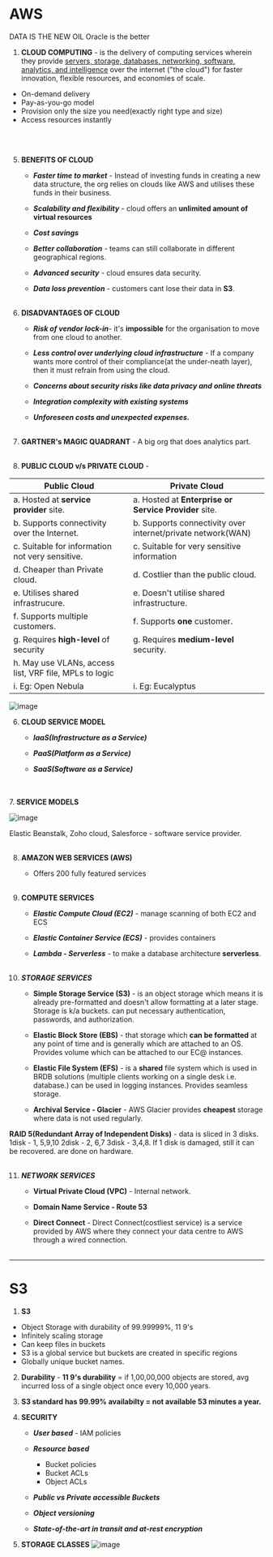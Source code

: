 # AWS
DATA IS THE NEW OIL
Oracle is the better

1. **CLOUD COMPUTING** - is the delivery of computing services wherein they provide <u>servers, storage, databases, networking, software, analytics, and intelligence</u> over the internet ("the cloud") for faster innovation, flexible resources, and economies of scale.
   
 - On-demand delivery
 - Pay-as-you-go model
 - Provision only the size you need(exactly right type and size)
 - Access resources instantly
   
<br> <br>

5. **BENEFITS OF CLOUD**
   - ***Faster time to market*** - Instead of investing funds in creating a new data structure, the org relies on clouds like AWS and utilises these funds in their business.
     
   - ***Scalability and flexibility*** - cloud offers an **unlimited amount of virtual resources**
     
   - ***Cost savings*** 
     
   - ***Better collaboration*** - teams can still collaborate in different geographical regions.
     
   - ***Advanced security*** - cloud ensures data security.
     
   - ***Data loss prevention*** - customers cant lose their data in **S3**. <br> <br>
  
6. **DISADVANTAGES OF CLOUD**
   - ***Risk of vendor lock-in***- it's **impossible** for the organisation to move from one cloud to another. 
     
   - ***Less control over underlying cloud infrastructure*** - If a company wants more control of their compliance(at the under-neath layer), then it must refrain from using the cloud.
     
   - ***Concerns about security risks like data privacy and online threats*** 
     
   - ***Integration complexity with existing systems*** 
     
   - ***Unforeseen costs and unexpected expenses.*** <br> <br>
  
7. **GARTNER's MAGIC QUADRANT** -  A big org that does analytics part. <br> <br>

8. **PUBLIC CLOUD v/s PRIVATE CLOUD** -

   
  |Public Cloud|Private Cloud|
  |------------|-------------|
   | a. Hosted at **service provider** site. | a. Hosted at **Enterprise or Service Provider** site.|
   |b. Supports connectivity over the Internet. | b. Supports connectivity over internet/private network(WAN)|
   |c. Suitable for information not very sensitive. | c. Suitable for very sensitive information|
   |d. Cheaper than Private cloud. | d. Costlier than the public cloud.|
   |e. Utilises shared infrastrucure.| e. Doesn't utilise shared infrastructure.|
   |f. Supports multiple customers.| f. Supports **one** customer.|
   |g. Requires **high-level** of security| g. Requires **medium-level** security.|
   |h. May use VLANs, access list, VRF file,  MPLs to logic||
   |i. Eg: Open Nebula|i. Eg: Eucalyptus|

   ![image](https://github.com/Ashmita-1/AWS/assets/146411027/5e08699c-b9dd-4384-a7a2-765ab90ece62)


6. **CLOUD SERVICE MODEL**
   - ***IaaS(Infrastructure as a Service)***
     
   - ***PaaS(Platform as a Service)***
     
   - ***SaaS(Software as a Service)***

<br><br>
7. **SERVICE MODELS**

   ![image](https://github.com/Ashmita-1/AWS/assets/146411027/76d91c0a-9f7d-441b-8c12-d6cbd6054e55)

   Elastic Beanstalk, Zoho cloud, Salesforce - software service provider. <br><br>


8. **AMAZON WEB SERVICES (AWS)**
   - Offers 200 fully featured services <br><br>
   
9. **COMPUTE SERVICES**
      -   ***Elastic Compute Cloud (EC2)*** - manage scanning of both EC2 and ECS
        
      -   ***Elastic Container Service (ECS)*** - provides containers

      -   ***Lambda - Serverless*** - to make a database architecture **serverless**. <br><br>

10. ***STORAGE SERVICES***
    - **Simple Storage Service (S3)**  - is an object storage which means it is already pre-formatted and doesn't allow formatting at a later stage. Storage is k/a buckets. can put necessary authentication, passwords, and authorization.
      
    - **Elastic Block Store (EBS)** - that storage which **can be formatted** at any point of  time and is generally which are attached to an OS. Provides volume which can be attached to our EC@ instances.
      
    - **Elastic File System (EFS)** - is a **shared** file system which is used in BRDB solutions (multiple clients working on a single desk i.e. database.) can be used in logging instances. Provides seamless storage.
      
    - **Archival Service - Glacier** - AWS Glacier provides **cheapest** storage where data is not used regularly.   
   
**RAID 5(Redundant Array of Independent Disks)** - data is sliced in 3 disks. 1disk - 1, 5,9,10 2disk - 2, 6,7  3disk - 3,4,8. If 1 disk is damaged, still it can be recovered. are done on hardware. <br><br>

11. ***NETWORK SERVICES***
    - **Virtual Private Cloud (VPC)** - Internal network. 
   
    - **Domain Name Service - Route 53** 
   
    - **Direct Connect** - Direct Connect(costliest service) is a service provided by AWS where they connect your data centre to AWS through a wired connection. <br><br>

----
# S3

1. **S3**
- Object Storage with durability of 99.99999%, 11 9's
- Infinitely scaling storage
- Can keep files in buckets
- S3 is a global service but buckets are created in specific regions
- Globally unique bucket names.

2. **Durability** - **11 9's durability** = if 1,00,00,000 objects are stored, avg incurred loss of a single object once every 10,000 years.
  
3. **S3 standard has 99.99% availabilty = not available 53 minutes a year.**

4. **SECURITY**
   - ***User based*** - IAM policies
     
   - ***Resource based***
       - Bucket policies
       - Bucket ACLs
       - Object ACLs

   - ***Public vs Private accessible Buckets***

   - ***Object versioning***
  
   - ***State-of-the-art in transit and at-rest encryption***
  
5. **STORAGE CLASSES**
    ![image](https://github.com/Ashmita-1/AWS/assets/146411027/d0d962ae-3b40-4b31-9c83-8244377e0486)

